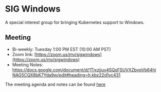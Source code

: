 # SIG Windows

A special interest group for bringing Kubernetes support to Windows.

## Meeting
* Bi-weekly: Tuesday 1:00 PM EST (10:00 AM PST)
* Zoom link: [https://zoom.us/my/sigwindows](https://zoom.us/my/sigwindows)
* Meeting Notes: https://docs.google.com/document/d/1Tjxzjjuy4SQsFSUVXZbvqVb64hjNAG5CQX8bK7Yda9w/edit#heading=h.kbz22d1yc431

The meeting agenda and notes can be found [here](https://docs.google.com/document/d/1Tjxzjjuy4SQsFSUVXZbvqVb64hjNAG5CQX8bK7Yda9w/edit)

